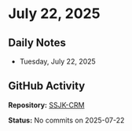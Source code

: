 ﻿# July 22, 2025

## Daily Notes

- Tuesday, July 22, 2025

## GitHub Activity

**Repository:** [SSJK-CRM](https://github.com/Rupali59/SSJK-CRM)

**Status:** No commits on 2025-07-22
